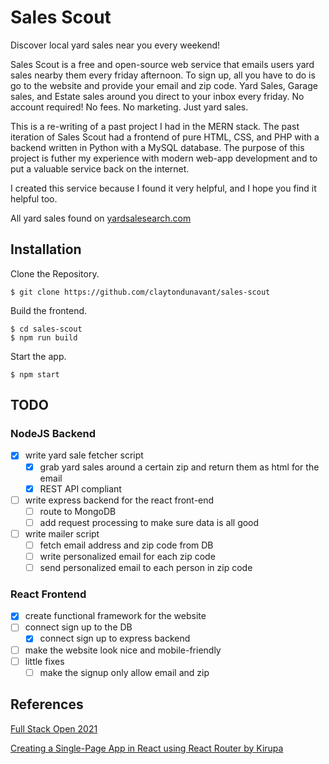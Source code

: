 # Sales Scout

Discover local yard sales near you every weekend!

Sales Scout is a free and open-source web service that emails users yard sales nearby them every friday afternoon.
To sign up, all you have to do is go to the website and provide your email and zip code.
Yard Sales, Garage sales, and Estate sales around you direct to your inbox every friday. 
No account required!
No fees.
No marketing.
Just yard sales.

This is a re-writing of a past project I had in the MERN stack.
The past iteration of Sales Scout had a frontend of pure HTML, CSS, and PHP with a backend written in Python with a MySQL database.
The purpose of this project is futher my experience with modern web-app development and to put a valuable service back on the internet.

I created this service because I found it very helpful, and I hope you find it helpful too.

All yard sales found on [yardsalesearch.com](https://www.yardsalesearch.com/)

## Installation

Clone the Repository.

```
$ git clone https://github.com/claytondunavant/sales-scout
```

Build the frontend.

```
$ cd sales-scout
$ npm run build
```

Start the app.

```
$ npm start
```

## TODO

### NodeJS Backend

- [X] write yard sale fetcher script
    - [X] grab yard sales around a certain zip and return them as html for the email
    - [X] REST API compliant
- [ ] write express backend for the react front-end
    - [ ] route to MongoDB
    - [ ] add request processing to make sure data is all good
- [ ] write mailer script
    - [ ] fetch email address and zip code from DB
    - [ ] write personalized email for each zip code
    - [ ] send personalized email to each person in zip code

### React Frontend

- [X] create functional framework for the website
- [ ] connect sign up to the DB
    - [X] connect sign up to express backend
- [ ] make the website look nice and mobile-friendly
- [ ] little fixes
    - [ ] make the signup only allow email and zip

## References

[Full Stack Open 2021](https://fullstackopen.com/en/)

[Creating a Single-Page App in React using React Router by Kirupa](https://www.kirupa.com/react/creating_single_page_app_react_using_react_router.htm)